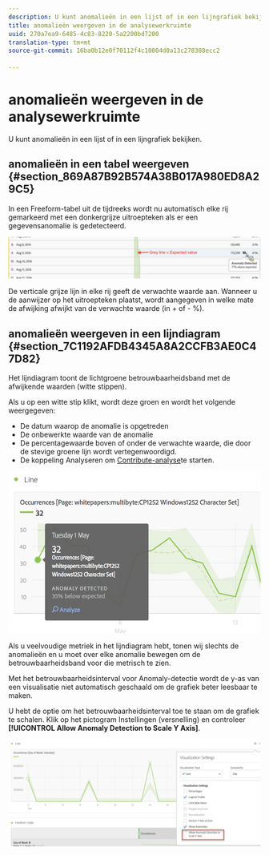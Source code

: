 ```yaml
---
description: U kunt anomalieën in een lijst of in een lijngrafiek bekijken.
title: anomalieën weergeven in de analysewerkruimte
uuid: 270a7ea9-6485-4c83-8220-5a2200bd7200
translation-type: tm+mt
source-git-commit: 16ba0b12e0f70112f4c10804d0a13c278388ecc2

---
```



# anomalieën weergeven in de analysewerkruimte

U kunt anomalieën in een lijst of in een lijngrafiek bekijken.

## anomalieën in een tabel weergeven {#section_869A87B92B574A38B017A980ED8A29C5}

In een Freeform-tabel uit de tijdreeks wordt nu automatisch elke rij gemarkeerd met een donkergrijze uitroepteken als er een gegevensanomalie is gedetecteerd.

![](assets/anomaly_detected.png)

De verticale grijze lijn in elke rij geeft de verwachte waarde aan. Wanneer u de aanwijzer op het uitroepteken plaatst, wordt aangegeven in welke mate de afwijking afwijkt van de verwachte waarde (in + of - %).

## anomalieën weergeven in een lijndiagram {#section_7C1192AFDB4345A8A2CCFB3AE0C47D82}

Het lijndiagram toont de lichtgroene betrouwbaarheidsband met de afwijkende waarden (witte stippen).

Als u op een witte stip klikt, wordt deze groen en wordt het volgende weergegeven:

* De datum waarop de anomalie is opgetreden
* De onbewerkte waarde van de anomalie
* De percentagewaarde boven of onder de verwachte waarde, die door de stevige groene lijn wordt vertegenwoordigd.
* De koppeling Analyseren om [Contribute-analyse](/help/analyze/analysis-workspace/virtual-analyst/contribution-analysis/ca-tokens.md)te starten.

![](assets/anomaly_linechart.png)

Als u veelvoudige metriek in het lijndiagram hebt, tonen wij slechts de anomalieën en u moet over elke anomalie bewegen om de betrouwbaarheidsband voor die metrisch te zien.

Met het betrouwbaarheidsinterval voor Anomaly-detectie wordt de y-as van een visualisatie niet automatisch geschaald om de grafiek beter leesbaar te maken.

U hebt de optie om het betrouwbaarheidsinterval toe te staan om de grafiek te schalen. Klik op het pictogram Instellingen (versnelling) en controleer **[!UICONTROL Allow Anomaly Detection to Scale Y Axis]**.

![](assets/scale-y-axis.png)

